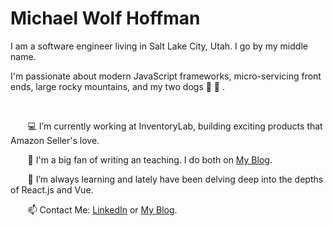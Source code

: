 # Michael Wolf Hoffman 

<p>
I am a software engineer living in Salt Lake City, Utah. I go by my middle name.

I'm passionate about modern JavaScript frameworks, micro-servicing front ends, large rocky mountains, and my two dogs :dog:  :dog: .
</p>

<br/>


&nbsp;&nbsp;&nbsp;&nbsp;&nbsp;&nbsp;  💻 I’m currently working at InventoryLab, building exciting products that Amazon Seller's love.
 
&nbsp;&nbsp;&nbsp;&nbsp;&nbsp;&nbsp;  📝 I'm a big fan of writing an teaching. I do both on [My Blog](https://codewithwolf.com/).
 
&nbsp;&nbsp;&nbsp;&nbsp;&nbsp;&nbsp;  🔎 I’m always learning and lately have been delving deep into the depths of React.js and Vue.
    
&nbsp;&nbsp;&nbsp;&nbsp;&nbsp;&nbsp;   📫 Contact Me: [LinkedIn](https://www.linkedin.com/in/mwhoffman/) or [My Blog](https://codewithwolf.com/).
